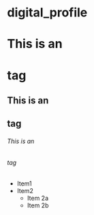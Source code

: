 # digital_profile
# This is an <h1> tag
## This is an <h2> tag
###### This is an <h6> tag


* Item1
* Item2
  * Item 2a
  * Item 2b
  
